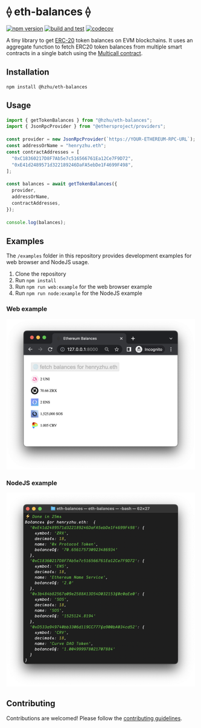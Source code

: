 # ⟠ eth-balances ⟠

[![npm version](https://img.shields.io/npm/v/@hzhu/eth-balances.svg?style=flat-square)](https://www.npmjs.com/package/@hzhu/eth-balances)
[![build and test](https://github.com/hzhu/eth-balances/actions/workflows/test.yml/badge.svg)](https://github.com/hzhu/eth-balances/actions/workflows/test.yml)
[![codecov](https://codecov.io/gh/hzhu/eth-balances/branch/main/graph/badge.svg?token=OnNsoc2OrF)](https://codecov.io/gh/hzhu/eth-balances)


A tiny library to get [ERC-20](https://ethereum.org/en/developers/docs/standards/tokens/erc-20/) token balances on EVM blockchains. It uses an aggregate function to fetch ERC20 token balances from multiple smart contracts in a single batch using the [Multicall contract](https://github.com/mds1/multicall).

## Installation

```
npm install @hzhu/eth-balances
```

## Usage

```typescript
import { getTokenBalances } from "@hzhu/eth-balances";
import { JsonRpcProvider } from "@ethersproject/providers";

const provider = new JsonRpcProvider(`https://YOUR-ETHEREUM-RPC-URL`);
const addressOrName = "henryzhu.eth";
const contractAddresses = [
  "0xC18360217D8F7Ab5e7c516566761Ea12Ce7F9D72",
  "0xE41d2489571d322189246DaFA5ebDe1F4699F498",
];

const balances = await getTokenBalances({
  provider,
  addressOrName,
  contractAddresses,
});

console.log(balances);
```

## Examples

The `/examples` folder in this repository provides development examples for web browser and NodeJS usage.

1. Clone the repository
1. Run `npm install`
1. Run `npm run web:example` for the web browser example
1. Run `npm run node:example` for the NodeJS example

### Web example

<img src="https://raw.githubusercontent.com/hzhu/eth-balances/main/examples/web/example.web.png" alt="get balances web demo" width="500"/>

### NodeJS example

<img src="https://raw.githubusercontent.com/hzhu/eth-balances/main/examples/node/example.node.png" alt="get balances node.js demo" width="500"/>

## Contributing

Contributions are welcomed! Please follow the [contributing guidelines](./.github/.CONTRIBUTING.md).
